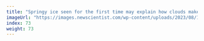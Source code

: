 ```yaml
---
title: "Springy ice seen for the first time may explain how clouds make rain"
imageUrl: "https://images.newscientist.com/wp-content/uploads/2023/08/16145147/SEI_167826708.jpg?width=600"
index: 73
weight: 73
---
```

